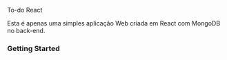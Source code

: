 To-do React

Esta é apenas uma simples aplicação Web criada em React com MongoDB no back-end.

### Getting Started
